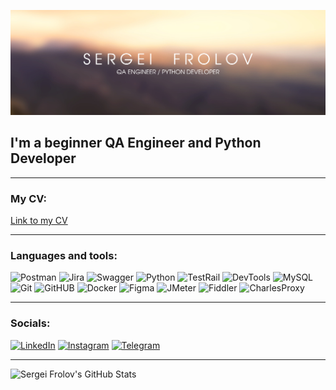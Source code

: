![Header](https://github.com/yossi90/yossi90/blob/main/assets/header.png)

## I'm a beginner QA Engineer and Python Developer

---
### My CV:

[Link to my CV](https://drive.google.com/file/d/1J7UjWr-qLgapE9rwZeiorHvpWgA4Bu1-/view?usp=sharing)

---
### Languages and tools:


![Postman](https://img.shields.io/badge/-Postman-E4E2E2?style=for-the-badge&logo=postman&logoColor=FF6C37)
![Jira](https://img.shields.io/badge/-Jira-E4E2E2?style=for-the-badge&logo=jira&logoColor=2684FF)
![Swagger](https://img.shields.io/badge/-SWAGGER-E4E2E2?style=for-the-badge&logo=swagger&logoColor=85EA2D)
![Python](https://img.shields.io/badge/-Python-E4E2E2?style=for-the-badge&logo=python&logoColor=336D9D)
![TestRail](https://img.shields.io/badge/-TestRail-E4E2E2?style=for-the-badge&logo=testrail&logoColor=63BE78)
![DevTools](https://img.shields.io/badge/-DevTools-E4E2E2?style=for-the-badge&logo=googlechrome&logoColor=4180F0)
![MySQL](https://img.shields.io/badge/-MySQL-E4E2E2?style=for-the-badge&logo=mysql&logoColor=00758F)
![Git](https://img.shields.io/badge/-Git-E4E2E2?style=for-the-badge&logo=git&logoColor=F54D27)
![GitHUB](https://img.shields.io/badge/-GitHUB-E4E2E2?style=for-the-badge&logo=github&logoColor=1F2328)
![Docker](https://img.shields.io/badge/-Docker-E4E2E2?style=for-the-badge&logo=docker&logoColor=086DD7)
![Figma](https://img.shields.io/badge/-Figma-E4E2E2?style=for-the-badge&logo=figma&logoColor=A259FF)
![JMeter](https://img.shields.io/badge/-JMeter-E4E2E2?style=for-the-badge&logo=apachejmeter&logoColor=D22128)
![Fiddler](https://img.shields.io/badge/-Fiddler-E4E2E2?style=for-the-badge&logo=fiddler&logoColor=FF6C37)
![CharlesProxy](https://img.shields.io/badge/-Charles_Proxy-E4E2E2?style=for-the-badge&logo=charlesproxy&logoColor=FF6C37)

---
### Socials:
[![LinkedIn](https://img.shields.io/badge/-LinkedIn-E4E2E2?style=for-the-badge&logo=linkedin&logoColor=007BB6)](https://www.linkedin.com/in/sergei-frolov-dev)
[![Instagram](https://img.shields.io/badge/-Instagram-E4E2E2?style=for-the-badge&logo=instagram&logoColor=FB15AC)](https://www.instagram.com/sergei_phrolov)
[![Telegram](https://img.shields.io/badge/-Telegram-E4E2E2?style=for-the-badge&logo=telegram&logoColor=2481CC)](https://t.me/jumpse)

---

![Sergei Frolov's GitHub Stats](https://github-readme-stats.vercel.app/api?username=yossi90&show_icons=true)